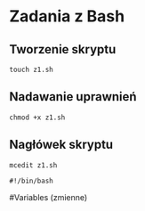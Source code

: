 # Zadania z Bash
## Tworzenie skryptu 
```
touch z1.sh
```
## Nadawanie uprawnień 
```
chmod +x z1.sh
```
## Nagłówek skryptu 
```
mcedit z1.sh
```

```
#!/bin/bash
```
#Variables (zmienne)

